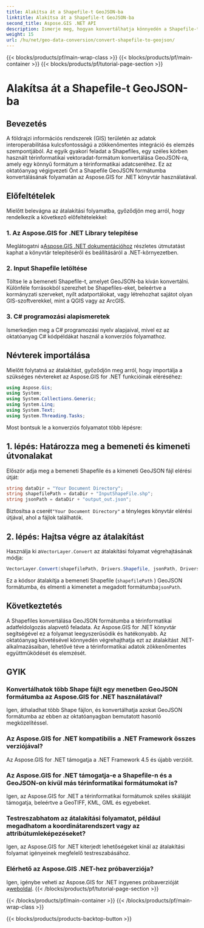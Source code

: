 ```yaml
---
title: Alakítsa át a Shapefile-t GeoJSON-ba
linktitle: Alakítsa át a Shapefile-t GeoJSON-ba
second_title: Aspose.GIS .NET API
description: Ismerje meg, hogyan konvertálhatja könnyedén a Shapefile-t GeoJSON formátumba .NET-ben az Aspose.GIS segítségével. Kövesse lépésenkénti útmutatónkat az adatok zökkenőmentes együttműködéséhez.
weight: 15
url: /hu/net/geo-data-conversion/convert-shapefile-to-geojson/
---
```


{{< blocks/products/pf/main-wrap-class >}}
{{< blocks/products/pf/main-container >}}
{{< blocks/products/pf/tutorial-page-section >}}

# Alakítsa át a Shapefile-t GeoJSON-ba

## Bevezetés
A földrajzi információs rendszerek (GIS) területén az adatok interoperabilitása kulcsfontosságú a zökkenőmentes integráció és elemzés szempontjából. Az egyik gyakori feladat a Shapefiles, egy széles körben használt térinformatikai vektoradat-formátum konvertálása GeoJSON-ra, amely egy könnyű formátum a térinformatikai adatcseréhez. Ez az oktatóanyag végigvezeti Önt a Shapefile GeoJSON formátumba konvertálásának folyamatán az Aspose.GIS for .NET könyvtár használatával.
## Előfeltételek
Mielőtt belevágna az átalakítási folyamatba, győződjön meg arról, hogy rendelkezik a következő előfeltételekkel:
### 1. Az Aspose.GIS for .NET Library telepítése
 Meglátogatni a[Aspose.GIS .NET dokumentációhoz](https://reference.aspose.com/gis/net/) részletes útmutatást kaphat a könyvtár telepítéséről és beállításáról a .NET-környezetben.
### 2. Input Shapefile letöltése
Töltse le a bemeneti Shapefile-t, amelyet GeoJSON-ba kíván konvertálni. Különféle forrásokból szerezhet be Shapefiles-eket, beleértve a kormányzati szerveket, nyílt adatportálokat, vagy létrehozhat sajátot olyan GIS-szoftverekkel, mint a QGIS vagy az ArcGIS.
### 3. C# programozási alapismeretek
Ismerkedjen meg a C# programozási nyelv alapjaival, mivel ez az oktatóanyag C# kódpéldákat használ a konverziós folyamathoz.

## Névterek importálása
Mielőtt folytatná az átalakítást, győződjön meg arról, hogy importálja a szükséges névtereket az Aspose.GIS for .NET funkcióinak eléréséhez:
```csharp
using Aspose.Gis;
using System;
using System.Collections.Generic;
using System.Linq;
using System.Text;
using System.Threading.Tasks;
```

Most bontsuk le a konverziós folyamatot több lépésre:
## 1. lépés: Határozza meg a bemeneti és kimeneti útvonalakat
Először adja meg a bemeneti Shapefile és a kimeneti GeoJSON fájl elérési útját:
```csharp
string dataDir = "Your Document Directory";
string shapefilePath = dataDir + "InputShapeFile.shp";
string jsonPath = dataDir + "output_out.json";
```
 Biztosítsa a cserét`"Your Document Directory"` a tényleges könyvtár elérési útjával, ahol a fájlok találhatók.
## 2. lépés: Hajtsa végre az átalakítást
 Használja ki a`VectorLayer.Convert` az átalakítási folyamat végrehajtásának módja:
```csharp
VectorLayer.Convert(shapefilePath, Drivers.Shapefile, jsonPath, Drivers.GeoJson);
```
Ez a kódsor átalakítja a bemeneti Shapefile (`shapefilePath` ) GeoJSON formátumba, és elmenti a kimenetet a megadott formátumba`jsonPath`.

## Következtetés
A Shapefiles konvertálása GeoJSON formátumba a térinformatikai adatfeldolgozás alapvető feladata. Az Aspose.GIS for .NET könyvtár segítségével ez a folyamat leegyszerűsödik és hatékonyabb. Az oktatóanyag követésével könnyedén végrehajthatja ezt az átalakítást .NET-alkalmazásaiban, lehetővé téve a térinformatikai adatok zökkenőmentes együttműködését és elemzését.
## GYIK
### Konvertálhatok több Shape fájlt egy menetben GeoJSON formátumba az Aspose.GIS for .NET használatával?
Igen, áthaladhat több Shape fájlon, és konvertálhatja azokat GeoJSON formátumba az ebben az oktatóanyagban bemutatott hasonló megközelítéssel.
### Az Aspose.GIS for .NET kompatibilis a .NET Framework összes verziójával?
Az Aspose.GIS for .NET támogatja a .NET Framework 4.5 és újabb verzióit.
### Az Aspose.GIS for .NET támogatja-e a Shapefile-n és a GeoJSON-on kívül más térinformatikai formátumokat is?
Igen, az Aspose.GIS for .NET a térinformatikai formátumok széles skáláját támogatja, beleértve a GeoTIFF, KML, GML és egyebeket.
### Testreszabhatom az átalakítási folyamatot, például megadhatom a koordinátarendszert vagy az attribútumleképezéseket?
Igen, az Aspose.GIS for .NET kiterjedt lehetőségeket kínál az átalakítási folyamat igényeinek megfelelő testreszabásához.
### Elérhető az Aspose.GIS .NET-hez próbaverziója?
 Igen, igénybe veheti az Aspose.GIS for .NET ingyenes próbaverzióját a[weboldal](https://releases.aspose.com/).
{{< /blocks/products/pf/tutorial-page-section >}}

{{< /blocks/products/pf/main-container >}}
{{< /blocks/products/pf/main-wrap-class >}}

{{< blocks/products/products-backtop-button >}}
